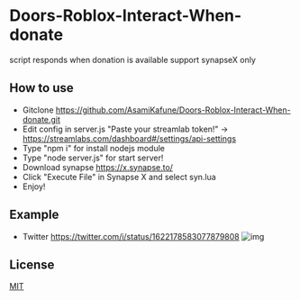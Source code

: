 # Doors-Roblox-Interact-When-donate
script responds when donation is available support synapseX only

## How to use
- Gitclone https://github.com/AsamiKafune/Doors-Roblox-Interact-When-donate.git
- Edit config in server.js "Paste your streamlab token!" -> https://streamlabs.com/dashboard#/settings/api-settings
- Type "npm i" for install nodejs module
- Type "node server.js" for start server!
- Download synapse https://x.synapse.to/
- Click "Execute File" in Synapse X and select syn.lua
- Enjoy!

## Example
- Twitter https://twitter.com/i/status/1622178583077879808
![img](https://cdn.discordapp.com/attachments/1062760787304788029/1078238521879441479/image.png)
## License
[MIT](https://choosealicense.com/licenses/mit/)
